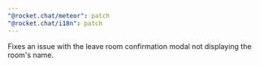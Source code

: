 ```yaml
---
"@rocket.chat/meteor": patch
"@rocket.chat/i18n": patch
---
```


Fixes an issue with the leave room confirmation modal not displaying the room's name.
